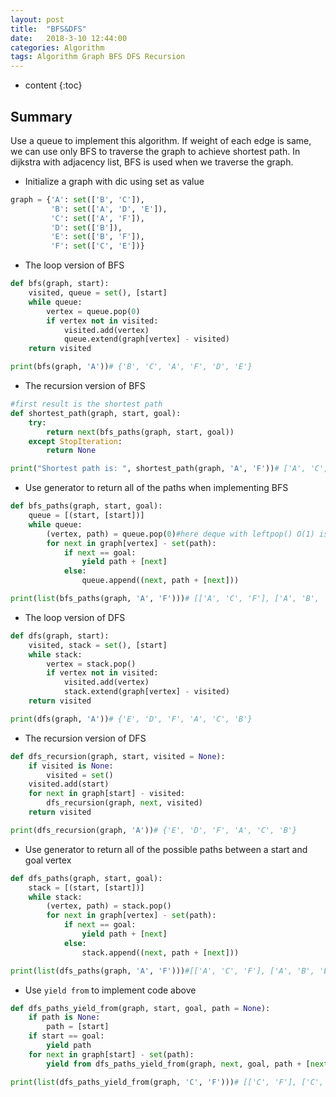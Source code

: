 ```yaml
---
layout: post
title:  "BFS&DFS"
date:   2018-3-10 12:44:00
categories: Algorithm
tags: Algorithm Graph BFS DFS Recursion
---
```


* content
{:toc}

## Summary
Use a queue to implement this algorithm. If weight of each edge is same, we can use only BFS to traverse the graph to achieve shortest path. In dijkstra with adjacency list, BFS is used when we traverse the graph.

* Initialize a graph with dic using set as value

```python
graph = {'A': set(['B', 'C']),
         'B': set(['A', 'D', 'E']),
         'C': set(['A', 'F']),
         'D': set(['B']),
         'E': set(['B', 'F']),
         'F': set(['C', 'E'])}
```

* The loop version of BFS

```python
def bfs(graph, start):
    visited, queue = set(), [start]
    while queue:
        vertex = queue.pop(0)
        if vertex not in visited:
            visited.add(vertex)
            queue.extend(graph[vertex] - visited)
    return visited

print(bfs(graph, 'A'))# {'B', 'C', 'A', 'F', 'D', 'E'}
```

* The recursion version of BFS

```python
#first result is the shortest path
def shortest_path(graph, start, goal):
    try:
        return next(bfs_paths(graph, start, goal))
    except StopIteration:
        return None

print("Shortest path is: ", shortest_path(graph, 'A', 'F'))# ['A', 'C', 'F']
```

* Use generator to return all of the paths when implementing BFS

```python
def bfs_paths(graph, start, goal):
    queue = [(start, [start])]
    while queue:
        (vertex, path) = queue.pop(0)#here deque with leftpop() O(1) is better than queue pop(0) O(n)
        for next in graph[vertex] - set(path):
            if next == goal:
                yield path + [next]
            else:
                queue.append((next, path + [next]))

print(list(bfs_paths(graph, 'A', 'F')))# [['A', 'C', 'F'], ['A', 'B', 'E', 'F']]
```

* The loop version of DFS

```python
def dfs(graph, start):
    visited, stack = set(), [start]
    while stack:
        vertex = stack.pop()
        if vertex not in visited:
            visited.add(vertex)
            stack.extend(graph[vertex] - visited)
    return visited

print(dfs(graph, 'A'))# {'E', 'D', 'F', 'A', 'C', 'B'}
```

* The recursion version of DFS

```python
def dfs_recursion(graph, start, visited = None):
    if visited is None:
        visited = set()
    visited.add(start)
    for next in graph[start] - visited:
        dfs_recursion(graph, next, visited)
    return visited

print(dfs_recursion(graph, 'A'))# {'E', 'D', 'F', 'A', 'C', 'B'}
```

* Use generator to return all of the possible paths between a start and goal vertex

```python
def dfs_paths(graph, start, goal):
    stack = [(start, [start])]
    while stack:
        (vertex, path) = stack.pop()
        for next in graph[vertex] - set(path):
            if next == goal:
                yield path + [next]
            else:
                stack.append((next, path + [next]))

print(list(dfs_paths(graph, 'A', 'F')))#[['A', 'C', 'F'], ['A', 'B', 'E', 'F']]
```

 * Use `yield from` to implement code above
 
```python
def dfs_paths_yield_from(graph, start, goal, path = None):
    if path is None:
        path = [start]
    if start == goal:
        yield path
    for next in graph[start] - set(path):
        yield from dfs_paths_yield_from(graph, next, goal, path + [next])

print(list(dfs_paths_yield_from(graph, 'C', 'F')))# [['C', 'F'], ['C', 'A', 'B', 'E', 'F']]
```
